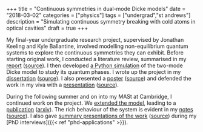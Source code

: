 +++
title = "Continuous symmetries in dual-mode Dicke models"
date = "2018-03-02"
categories = ["physics"]
tags = ["undergrad","st andrews"]
description = "Simulating continuous symmetry breaking with cold atoms in optical cavities"
draft = true
+++

My final-year undergraduate research project, supervised by Jonathan Keeling and Kyle Ballantine, involved modelling non-equilibrium quantum systems to explore the continuous symmetries they can exhibit.
Before starting original work, I conducted a literature review, summarised in my [report](https://bitbucket.org/ryanmoodie/two-mode-cavity-dicke-model-pre-project-review/raw/0c88438e32059bf8de35d4fa54bc09f955ae0571/report.pdf) ([source](https://bitbucket.org/ryanmoodie/two-mode-cavity-dicke-model-pre-project-review)).
I then developed [a Python simulation](https://bitbucket.org/ryanmoodie/two-mode-cavity-dicke-model) of the two-mode Dicke model to study its quantum phases.
I wrote up the project in my [dissertation](https://bitbucket.org/ryanmoodie/two-mode-cavity-dicke-model-report/raw/7c3632e95e86556d568a92af1ef42c09ba14f08f/report.pdf) ([source](https://bitbucket.org/ryanmoodie/two-mode-cavity-dicke-model-report)).
I also presented a [poster](https://bitbucket.org/ryanmoodie/two-mode-cavity-dicke-model-poster/raw/736c2497dcd3ad4c408790b48d65f8b4b9e9989e/poster.pdf) ([source](https://bitbucket.org/ryanmoodie/two-mode-cavity-dicke-model-poster)) and defended the work in my viva with a [presentation](https://bitbucket.org/ryanmoodie/two-mode-cavity-dicke-model-presentation/raw/e4aaaa264f7ce39ade845f11dcf77f686e9c723f/presentation_handout.pdf) ([source](https://bitbucket.org/ryanmoodie/two-mode-cavity-dicke-model-presentation)).

During the following summer and on into my MASt at Cambridge, I continued work on the project.
We [extended the model](https://bitbucket.org/ryanmoodie/two-mode-cavity-dicke-model-imaginary-g), leading to a [publication](https://doi.org/10.1103/PhysRevA.97.033802) ([arxiv](https://arxiv.org/abs/1711.03915)).
The rich behaviour of the system is evident in my [notes](https://bitbucket.org/ryanmoodie/two-mode-cavity-dicke-model-extension-notes/raw/3380569852f5db88d9c4c06013dfeb3155a2ed16/notes.pdf) ([source](https://bitbucket.org/ryanmoodie/two-mode-cavity-dicke-model-extension-notes)).
I also gave [summary presentations of the work](https://gitlab.com/eidoom/mphys-8-min-presentation/-/raw/master/presentation_handout.pdf) ([source](https://gitlab.com/eidoom/mphys-8-min-presentation)) during my [PhD interviews]({{< ref "phd-applications" >}}).
